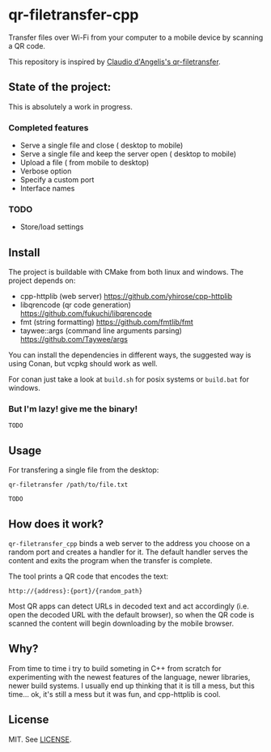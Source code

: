 # qr-filetransfer-cpp

Transfer files over Wi-Fi from your computer to a mobile device by scanning a QR code.

This repository is inspired by [Claudio d'Angelis's qr-filetransfer](https://github.com/claudiodangelis/qr-filetransfer).

## State of the project:

This is absolutely a work in progress.

### Completed features
-   Serve a single file and close ( desktop to mobile)
-   Serve a single file and keep the server open ( desktop to mobile)
-   Upload a file ( from mobile to desktop)
-   Verbose option
-   Specify a custom port   
-   Interface names

### TODO 
-   Store/load settings


## Install

The project is buildable with CMake from both linux and windows.
The project depends on:

- cpp-httplib (web server) https://github.com/yhirose/cpp-httplib
- libqrencode (qr code generation) https://github.com/fukuchi/libqrencode
- fmt (string formatting) https://github.com/fmtlib/fmt
- taywee::args (command line arguments parsing) https://github.com/Taywee/args

You can install the dependencies in different ways, the suggested way is using Conan, but vcpkg should work as well.

For conan just take a look at `build.sh` for posix systems or `build.bat` for windows.

### But I'm lazy! give me the binary!
    TODO

## Usage

For transfering a single file from the desktop:

    qr-filetransfer /path/to/file.txt

    TODO
## How does it work?

`qr-filetransfer_cpp` binds a web server to the address you choose on a random port and creates a handler for it. The default handler serves the content and exits the program when the transfer is complete.

The tool prints a QR code that encodes the text:

    http://{address}:{port}/{random_path}

Most QR apps can detect URLs in decoded text and act accordingly (i.e. open the decoded URL with the default browser), so when the QR code is scanned the content will begin downloading by the mobile browser.

## Why?

From time to time i try to build someting in C++ from scratch for experimenting with the newest features of the language, newer libraries, newer build systems.
I usually end up thinking that it is till a mess, but this time... ok, it's still a mess but it was fun, and cpp-httplib is cool.

## License

MIT. See [LICENSE](LICENSE).